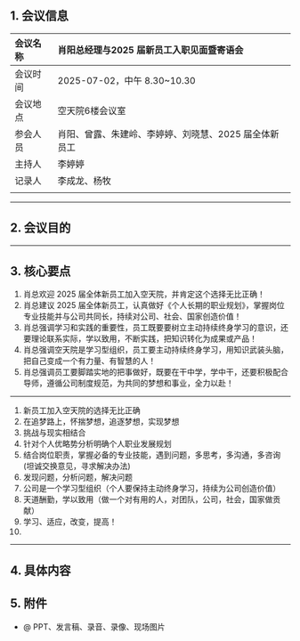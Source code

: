 ## 1. 会议信息 
| 会议名称 | **肖阳总经理与2025 届新员工入职见面暨寄语会**   |
| :--- | :---------------------------- |
| 会议时间 | 2025-07-02，中午 8.30~10.30      |
| 会议地点 | 空天院6楼会议室                      |
| 参会人员 | 肖阳、曾露、朱建岭、李婷婷、刘晓慧、2025 届全体新员工 |
| 主持人  | 李婷婷                           |
| 记录人  | 李成龙、杨牧                        |
|      |                               |

---
## 2. 会议目的 


---
## 3. 核心要点 
1. 肖总欢迎 2025 届全体新员工加入空天院，并肯定这个选择无比正确！
2. 肖总建议 2025 届全体新员工，认真做好《个人长期的职业规划》，掌握岗位专业技能并与公司共同长，持续对公司、社会、国家创造价值！
3. 肖总强调学习和实践的重要性，员工既要要树立主动持续终身学习的意识，还要理论联系实际，学以致用，不断实践，把知识转化为成果或产品！
4. 肖总强调空天院是学习型组织，员工要主动持续终身学习，用知识武装头脑，把自己变成一个有力量、有智慧的人！
5. 肖总强调员工要脚踏实地的把事做好，既要在干中学，学中干，还要积极配合导师，遵循公司制度规范，为共同的梦想和事业，全力以赴！

---
1. 新员工加入空天院的选择无比正确
2. 在追梦路上，怀揣梦想，追逐梦想，实现梦想
3. 挑战与现实相结合
4. 针对个人优略势分析明确个人职业发展规划
5. 结合岗位职责，掌握必备的专业技能，遇到问题，多思考，多沟通，多咨询 (坦诚交换意见，寻求解决办法) 
6. 发现问题，分析问题，解决问题
7. 公司是一个学习型组织（个人要保持主动终身学习，持续为公司创造价值）
8. 天道酬勤，学以致用（做一个对有用的人，对团队，公司，社会，国家做贡献）
9. 学习、适应，改变，提高！
10. 

----
## 4. 具体内容 


## 5. 附件 
- @ PPT、发言稿、录音、录像、现场图片 
